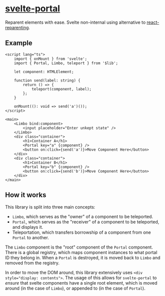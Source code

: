 # [svelte-portal](https://leodog896.github.io/svelte-portal)

Reparent elements with ease. Svelte non-internal using alternative to [react-reparenting](https://github.com/paol-imi/react-reparenting).

## Example

```svelte
<script lang="ts">
	import { onMount } from 'svelte';
	import { Portal, Limbo, teleport } from '$lib';

	let component: HTMLElement;

	function send(label: string) {
		return () => {
			teleport(component, label);
		};
	}

	onMount((): void => send('a')());
</script>

<main>
	<Limbo bind:component>
		<input placeholder="Enter unkept state" />
	</Limbo>
	<div class="container">
		<h1>Container A</h1>
		<Portal key="a" {component} />
		<button on:click={send('a')}>Move Component Here</button>
	</div>
	<div class="container">
		<h1>Container B</h1>
		<Portal key="b" {component} />
		<button on:click={send('b')}>Move Component Here</button>
	</div>
</main>
```

## How it works

This library is split into three main concepts:
- `Limbo`, which serves as the "owner" of a component to be teleported.
- `Portal`, which serves as the "receiver" of a component to be teleported, and displays it.
- Teleportation, which transfers borrowship of a component from one `Portal` to another.

The `Limbo` component is the "root" component of the `Portal` component. There is a global
registry, which maps component instances to what portal ID they belong in. When a `Portal`
is destroyed, it is moved back to `Limbo` and removed from the registry.

In order to move the DOM around, this library extensively uses `<div style="display: contents">`.
The usage of this allows for `svelte-portal` to *ensure* that svelte components
have a single root element, which is moved around (in the case of `Limbo`), or
appended to (in the case of `Portal`).
